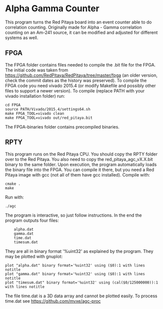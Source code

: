# Alpha Gamma Counter

This program turns the Red Pitaya board into an event counter able to do correlation counting. 
Originally made for Alpha - Gamma correlation counting on an Am-241 source, it can be modified and adjusted for different systems as well.

## FPGA
The FPGA folder contains files needed to compile the .bit file for the FPGA. The initial code was taken from 
<https://github.com/RedPitaya/RedPitaya/tree/master/fpga> (an older version, check the commit dates as the history was preserved).
To compile the FPGA code you need vivado 2015.4 (or modify Makefile and possibly other files to support a newer version).
To compile (replace PATH with your vivado installation folder) run:
```
cd FPGA
source PATH/Vivado/2015.4/settings64.sh
make FPGA_TOOL=vivado clean
make FPGA_TOOL=vivado out/red_pitaya.bit
```
The FPGA-binaries folder contains precompiled binaries.

## RPTY
This program runs on the Red Pitaya CPU. You should copy the RPTY folder over to the Red Pitaya.
You also need to copy the red_pitaya_agc_vX.X.bit binary to the same folder. Upon execution, the program automatically loads the binary file into the FPGA.
You can compile it there, but you need a Red Pitaya image with gcc (not all of them have gcc installed).
Compile with:
```
cmake .
make
```
Run with:
```
./agc
```
The program is interactive, so just follow instructions.
In the end the program outputs four files:
```
	alpha.dat
	gamma.dat
	time.dat
	timesum.dat
```	
They are all in binary format '%uint32' as explained by the program. 
They may be plotted with gnuplot:
```
plot "alpha.dat" binary format='%uint32' using ($0):1 with lines notitle
plot "gamma.dat" binary format='%uint32' using ($0):1 with lines notitle
plot "timesum.dat" binary format='%uint32' using (cal($0/125000000)):1 with lines notitle
```
The file time.dat is a 3D data array and cannot be plotted easily.
To process time.dat see <https://github.com/mvxe/agc-proc>
